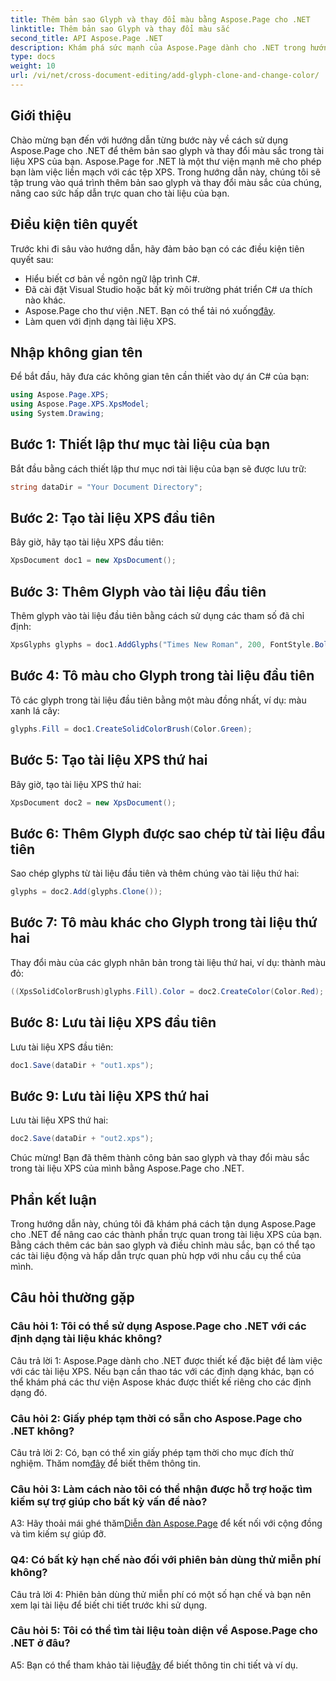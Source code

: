 ```yaml
---
title: Thêm bản sao Glyph và thay đổi màu bằng Aspose.Page cho .NET
linktitle: Thêm bản sao Glyph và thay đổi màu sắc
second_title: API Aspose.Page .NET
description: Khám phá sức mạnh của Aspose.Page dành cho .NET trong hướng dẫn toàn diện này. Tìm hiểu cách thêm bản sao glyph và thay đổi màu sắc trong tài liệu XPS một cách dễ dàng.
type: docs
weight: 10
url: /vi/net/cross-document-editing/add-glyph-clone-and-change-color/
---
```

## Giới thiệu

Chào mừng bạn đến với hướng dẫn từng bước này về cách sử dụng Aspose.Page cho .NET để thêm bản sao glyph và thay đổi màu sắc trong tài liệu XPS của bạn. Aspose.Page for .NET là một thư viện mạnh mẽ cho phép bạn làm việc liền mạch với các tệp XPS. Trong hướng dẫn này, chúng tôi sẽ tập trung vào quá trình thêm bản sao glyph và thay đổi màu sắc của chúng, nâng cao sức hấp dẫn trực quan cho tài liệu của bạn.

## Điều kiện tiên quyết

Trước khi đi sâu vào hướng dẫn, hãy đảm bảo bạn có các điều kiện tiên quyết sau:

- Hiểu biết cơ bản về ngôn ngữ lập trình C#.
- Đã cài đặt Visual Studio hoặc bất kỳ môi trường phát triển C# ưa thích nào khác.
-  Aspose.Page cho thư viện .NET. Bạn có thể tải nó xuống[đây](https://releases.aspose.com/page/net/).
- Làm quen với định dạng tài liệu XPS.

## Nhập không gian tên

Để bắt đầu, hãy đưa các không gian tên cần thiết vào dự án C# của bạn:

```csharp
using Aspose.Page.XPS;
using Aspose.Page.XPS.XpsModel;
using System.Drawing;
```

## Bước 1: Thiết lập thư mục tài liệu của bạn

Bắt đầu bằng cách thiết lập thư mục nơi tài liệu của bạn sẽ được lưu trữ:

```csharp
string dataDir = "Your Document Directory";
```

## Bước 2: Tạo tài liệu XPS đầu tiên

Bây giờ, hãy tạo tài liệu XPS đầu tiên:

```csharp
XpsDocument doc1 = new XpsDocument();
```

## Bước 3: Thêm Glyph vào tài liệu đầu tiên

Thêm glyph vào tài liệu đầu tiên bằng cách sử dụng các tham số đã chỉ định:

```csharp
XpsGlyphs glyphs = doc1.AddGlyphs("Times New Roman", 200, FontStyle.Bold, 50, 250, "Test");
```

## Bước 4: Tô màu cho Glyph trong tài liệu đầu tiên

Tô các glyph trong tài liệu đầu tiên bằng một màu đồng nhất, ví dụ: màu xanh lá cây:

```csharp
glyphs.Fill = doc1.CreateSolidColorBrush(Color.Green);
```

## Bước 5: Tạo tài liệu XPS thứ hai

Bây giờ, tạo tài liệu XPS thứ hai:

```csharp
XpsDocument doc2 = new XpsDocument();
```

## Bước 6: Thêm Glyph được sao chép từ tài liệu đầu tiên

Sao chép glyphs từ tài liệu đầu tiên và thêm chúng vào tài liệu thứ hai:

```csharp
glyphs = doc2.Add(glyphs.Clone());
```

## Bước 7: Tô màu khác cho Glyph trong tài liệu thứ hai

Thay đổi màu của các glyph nhân bản trong tài liệu thứ hai, ví dụ: thành màu đỏ:

```csharp
((XpsSolidColorBrush)glyphs.Fill).Color = doc2.CreateColor(Color.Red);
```

## Bước 8: Lưu tài liệu XPS đầu tiên

Lưu tài liệu XPS đầu tiên:

```csharp
doc1.Save(dataDir + "out1.xps");
```

## Bước 9: Lưu tài liệu XPS thứ hai

Lưu tài liệu XPS thứ hai:

```csharp
doc2.Save(dataDir + "out2.xps");
```

Chúc mừng! Bạn đã thêm thành công bản sao glyph và thay đổi màu sắc trong tài liệu XPS của mình bằng Aspose.Page cho .NET.

## Phần kết luận

Trong hướng dẫn này, chúng tôi đã khám phá cách tận dụng Aspose.Page cho .NET để nâng cao các thành phần trực quan trong tài liệu XPS của bạn. Bằng cách thêm các bản sao glyph và điều chỉnh màu sắc, bạn có thể tạo các tài liệu động và hấp dẫn trực quan phù hợp với nhu cầu cụ thể của mình.

## Câu hỏi thường gặp

### Câu hỏi 1: Tôi có thể sử dụng Aspose.Page cho .NET với các định dạng tài liệu khác không?

Câu trả lời 1: Aspose.Page dành cho .NET được thiết kế đặc biệt để làm việc với các tài liệu XPS. Nếu bạn cần thao tác với các định dạng khác, bạn có thể khám phá các thư viện Aspose khác được thiết kế riêng cho các định dạng đó.

### Câu hỏi 2: Giấy phép tạm thời có sẵn cho Aspose.Page cho .NET không?

 Câu trả lời 2: Có, bạn có thể xin giấy phép tạm thời cho mục đích thử nghiệm. Thăm nom[đây](https://purchase.aspose.com/temporary-license/) để biết thêm thông tin.

### Câu hỏi 3: Làm cách nào tôi có thể nhận được hỗ trợ hoặc tìm kiếm sự trợ giúp cho bất kỳ vấn đề nào?

 A3: Hãy thoải mái ghé thăm[Diễn đàn Aspose.Page](https://forum.aspose.com/c/page/39) để kết nối với cộng đồng và tìm kiếm sự giúp đỡ.

### Q4: Có bất kỳ hạn chế nào đối với phiên bản dùng thử miễn phí không?

Câu trả lời 4: Phiên bản dùng thử miễn phí có một số hạn chế và bạn nên xem lại tài liệu để biết chi tiết trước khi sử dụng.

### Câu hỏi 5: Tôi có thể tìm tài liệu toàn diện về Aspose.Page cho .NET ở đâu?

 A5: Bạn có thể tham khảo tài liệu[đây](https://reference.aspose.com/page/net/) để biết thông tin chi tiết và ví dụ.